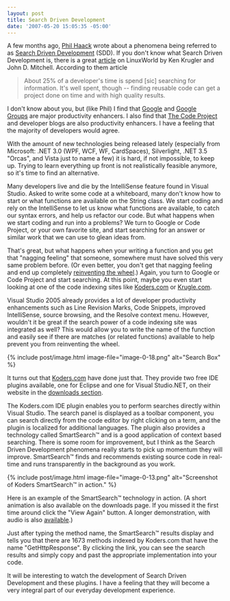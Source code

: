```yaml
---
layout: post
title: Search Driven Development
date: '2007-05-20 15:05:35 -05:00'
---
```


A few months ago, [Phil Haack](http://haacked.com) wrote about a phenomena being referred to as [Search Driven Development](http://haacked.com/archive/2007/03/16/increase-productivity-with-search-driven-development.aspx) (SDD). If you don't know what Search Driven Development is, there is a great [article](http://www.linuxworld.com/news/2007/012907-search.html) on LinuxWorld by Ken Krugler and John D. Mitchell. According to them article

> About 25% of a developer's time is spend [sic] searching for information. It's well spent, though -- finding reusable code can get a project done on time and with high quality results.

I don't know about you, but (like Phil) I find that [Google](http://google.com/) and [Google Groups](http://groups.google.com/) are major productivity enhancers. I also find that [The Code Project](http://www.codeproject.com/) and developer blogs are also productivity enhancers. I have a feeling that the majority of developers would agree.

With the amount of new technologies being released lately (especially from Microsoft: .NET 3.0 (WPF, WCF, WF, CardSpaces), Silverlight, .NET 3.5 "Orcas", and Vista just to name a few) it is hard, if not impossible, to keep up. Trying to learn everything up front is not realistically feasible anymore, so it's time to find an alternative.

Many developers live and die by the IntelliSense feature found in Visual Studio. Asked to write some code at a whiteboard, many don't know how to start or what functions are available on the String class. We start coding and rely on the IntelliSense to let us know what functions are available, to catch our syntax errors, and help us refactor our code. But what happens when we start coding and run into a problems? We turn to Google or Code Project, or your own favorite site, and start searching for an answer or similar work that we can use to glean ideas from.

That's great, but what happens when your writing a function and you get that "nagging feeling" that someone, somewhere must have solved this very same problem before. (Or even better, you don't get that nagging feeling and end up completely [reinventing the wheel](http://en.wikipedia.org/wiki/Reinvent_the_wheel).) Again, you turn to Google or Code Project and start searching. At this point, maybe you even start looking at one of the code indexing sites like [Koders.com](http://www.koders.com/) or [Krugle.com](http://krugle.com/). 

Visual Studio 2005 already provides a lot of developer productivity enhancements such as Line Revision Marks, Code Snippets, improved IntelliSense, source browsing, and the Resolve context menu. However, wouldn't it be great if the search power of a code indexing site was integrated as well? This would allow you to write the name of the function and easily see if there are matches (or related functions) available to help prevent you from reinventing the wheel.

{% include post/image.html image-file="image-0-18.png" alt="Search Box" %}

It turns out that [Koders.com](http://www.koders.com/) have done just that. They provide two free IDE plugins available, one for Eclipse and one for Visual Studio.NET, on their website in the [downloads section](http://www.koders.com/info.aspx?c=tools). 

The Koders.com IDE plugin enables you to perform searches directly within Visual Studio. The search panel is displayed as a toolbar component, you can search directly from the code editor by right clicking on a term, and the plugin is localized for additional languages. The plugin also provides a technology called SmartSearch&trade; and is a good application of context based searching. There is some room for improvement, but I think as the Search Driven Development phenomena really starts to pick up momentum they will improve. SmartSearch&trade; finds and recommends existing source code in real-time and runs transparently in the background as you work.

{% include post/image.html image-file="image-0-13.png" alt="Screenshot of Koders SmartSearch&trade; in action." %}

Here is an example of the SmartSearch&trade; technology in action. (A short animation is also available on the downloads page. If you missed it the first time around click the "View Again" button. A longer demonstration, with audio is also [available](http://www.koders.com/demo/plugins/PluginSmartSearch2.htm).)

Just after typing the method name, the SmartSearch&trade; results display and tells you that there are 1673 methods indexed by Koders.com that have the name "GetHttpResponse". By clicking the link, you can see the search results and simply copy and past the appropriate implementation into your code.

It will be interesting to watch the development of Search Driven Development and these plugins. I have a feeling that they will become a very integral part of our everyday development experience.
